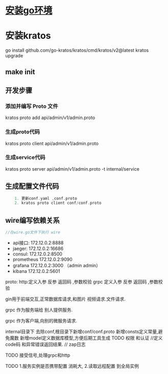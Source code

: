 # [安装go环境](https://xiaohubai.github.io/docs/env)
[]()
# 安装kratos
go install github.com/go-kratos/kratos/cmd/kratos/v2@latest
kratos upgrade

## make init


## 开发步骤
### 添加并编写 Proto 文件
kratos proto add api/admin/v1/admin.proto

### 生成proto代码
kratos proto client api/admin/v1/admin.proto

### 生成service代码
kratos proto server api/admin/v1/admin.proto -t internal/service

## 生成配置文件代码
``` go
    1. 更新conf.yaml ,conf.proto
    2. kratos proto client conf/conf.proto
```

## wire编写依赖关系
```go
//在wire.go文件下执行 wire

```


- api接口:      172.12.0.2:8888
- jaeger:       172.12.0.2:16686
- consul:       172.12.0.2:8500
- prometheus    172.12.0.2:9090
- grafana       172.12.0.2:3000 （admin admin）
- kibana        172.12.0.2:5601




proto:
    http:定义入参 反参  返回码 ,参数校验
    grpc 定义入参 反参  返回码 ,参数校验


gin用于前端交互,正常数据库请求,和图片 视频请求.文件请求.

grpc 作为服务端给 别人提供服务.

grpc 作为客户端,向别的微服务请求.

internal目录下
    去除conf,根目录下新增conf/conf.proto
    新增consts定义常量,避免魔数
    新增model定义数据库模型,方便后期工具生成
TODO
    权限 和认证
    //定义code码 和异常错误返回结果.
   // zap日志

TODO
 接受信号,处理grpc和http

TODO
1.服务实例是否携带配置
    消耗大,
2.读取远程配置 到全局实例

